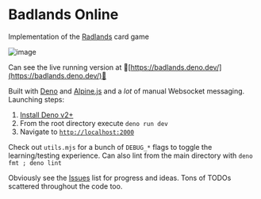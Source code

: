 # Badlands Online

Implementation of the [Radlands](https://boardgamegeek.com/boardgame/329082/radlands) card game

![image](https://github.com/user-attachments/assets/346a8107-a630-4287-ba85-4cf3313a0beb)

Can see the live running version at 🔗[https://badlands.deno.dev/](https://badlands.deno.dev/)🔗

Built with [Deno](https://deno.com/) and [Alpine.js](https://alpinejs.dev/) and a _lot_ of manual Websocket messaging. Launching steps:

1. [Install Deno v2+](https://docs.deno.com/runtime/getting_started/installation/)
2. From the root directory execute `deno run dev`
3. Navigate to [`http://localhost:2000`](http://localhost:2000)

Check out `utils.mjs` for a bunch of `DEBUG_*` flags to toggle the learning/testing experience. Can also lint from the main directory with `deno fmt ; deno lint`

Obviously see the [Issues](https://github.com/horizoncarlo/badlands-online/issues) list for progress and ideas. Tons of TODOs scattered throughout the code too.
